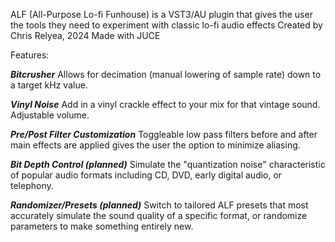 ALF (All-Purpose Lo-fi Funhouse) is a VST3/AU plugin that gives the user the tools they need to experiment with classic lo-fi audio effects
Created by Chris Relyea, 2024
Made with JUCE


Features:

***Bitcrusher***
Allows for decimation (manual lowering of sample rate) down to a target kHz value.

***Vinyl Noise***
Add in a vinyl crackle effect to your mix for that vintage sound. Adjustable volume.

***Pre/Post Filter Customization***
Toggleable low pass filters before and after main effects are applied gives the user the option to minimize aliasing.

***Bit Depth Control (planned)***
Simulate the "quantization noise" characteristic of popular audio formats including CD, DVD, early digital audio, or telephony.

***Randomizer/Presets (planned)***
Switch to tailored ALF presets that most accurately simulate the sound quality of a specific format, or randomize parameters to make something entirely new.
